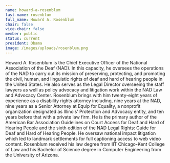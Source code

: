 ```yaml
---
name: howard-a-rosenblum
last-name: rosenblum
full_name: Howard A. Rosenblum
chair: false
vice-chair: false
member: public
status: current
president: Obama
image: /images/uploads/rosenblum.png
---
```


  Howard A. Rosenblum is the Chief Executive Officer of the National Association
  of the Deaf (NAD). In this capacity, he oversees the operations of the NAD to
  carry out its mission of preserving, protecting, and promoting the civil, human,
  and linguistic rights of deaf and hard of hearing people in the United States.
  He also serves as the Legal Director overseeing the staff lawyers as well as
  policy advocacy and litigation work within the NAD Law and Advocacy Center.
  Rosenblum brings with him twenty-eight years of experience as a disability
  rights attorney including, nine years at the NAD, nine years as a Senior
  Attorney at Equip for Equality, a nonprofit organization designated as
  Illinois’ Protection and Advocacy entity, and ten years before that with a
  private law firm. He is the primary author of the American Bar Association
  Guidelines on Court Access for Deaf and Hard of Hearing People and the sixth
  edition of the NAD Legal Rights: Guide for Deaf and Hard of Hearing People. He
  oversaw national impact litigation which led to landmark settlements for full
  captioning access to web video content. Rosenblum received his law degree from
  IIT Chicago-Kent College of Law and his Bachelor of Science degree in Computer
  Engineering from the University of Arizona.


